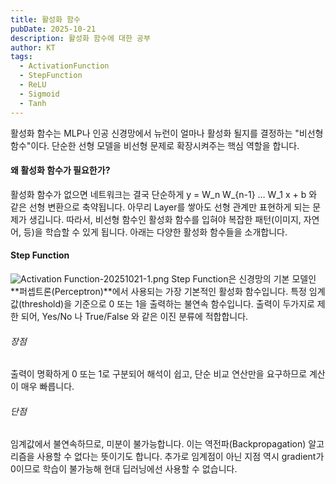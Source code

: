 ```yaml
---
title: 활성화 함수
pubDate: 2025-10-21
description: 활성화 함수에 대한 공부
author: KT
tags:
  - ActivationFunction
  - StepFunction
  - ReLU
  - Sigmoid
  - Tanh
---
```

활성화 함수는 MLP나 인공 신경망에서 뉴런이 얼마나 활성화 될지를 결정하는 "비선형 함수"이다. 단순한 선형 모델을 비선형 문제로 확장시켜주는 핵심 역할을 합니다.

#### 왜 활성화 함수가 필요한가?
활성화 함수가 없으면 네트워크는 결국 단순하게
y = W_n W_{n-1} … W_1 x + b
와 같은 선형 변환으로 축약됩니다. 아무리 Layer를 쌓아도 선형 관계만 표현하게 되는 문제가 생깁니다. 따라서, 비선형 함수인 활성화 함수를 입혀야 복잡한 패턴(이미지, 자연어, 등)을 학습할 수 있게 됩니다. 아래는 다양한 활성화 함수들을 소개합니다.

#### Step Function
![Activation Function-20251021-1.png](/images/blog/Activation%20Function-20251021-1.png)
Step Function은 신경망의 기본 모델인 **퍼셉트론(Perceptron)**에서 사용되는 가장 기본적인 활성화 함수입니다. 특정 임계값(threshold)을 기준으로 0 또는 1을 출력하는 불연속 함수입니다. 출력이 두가지로 제한 되어, Yes/No 나 True/False 와 같은 이진 분류에 적합합니다.

###### 장점
출력이 명확하게 0 또는 1로 구분되어 해석이 쉽고, 단순 비교 연산만을 요구하므로 계산이 매우 빠릅니다.

###### 단점
임계값에서 불연속하므로, 미분이 불가능합니다. 이는 역전파(Backpropagation) 알고리즘을 사용할 수 없다는 뜻이기도 합니다. 추가로 임계점이 아닌 지점 역시 gradient가 0이므로 학습이 불가능해 현대 딥러닝에선 사용할 수 없습니다.


